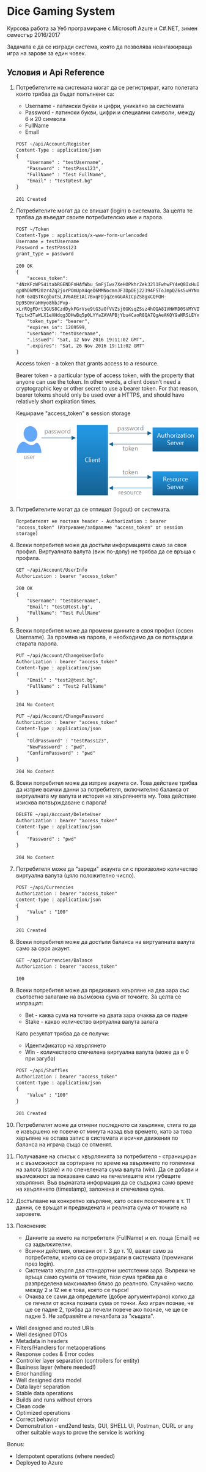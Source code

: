 ﻿# Dice Gaming System
Курсова работа за Уеб програмиране с Microsoft Azure и C#.NET, зимен семестър 2016/2017

Задачата е да се изгради система, която да позволява неангажираща игра на зарове за един човек.

## Условия и Api Reference
1. Потребителите на системата могат да се регистрират, като полетата които трябва да бъдат попълнени са:
    - Username - латински букви и цифри, уникално за системата
    - Password - латински букви, цифри и специални символи, между 6 и 20 символа
    - FullName
    - Email

    ```
    POST ~/api/Account/Register
    Content-Type : application/json
    {
        "Username" : "testUsername",
        "Password" : "testPass123",
        "FullName" : "Test FullName",
        "Email" : "test@test.bg"
    }

    201 Created
    ```

2. Потребителите могат да се впишат (login) в системата. За целта те трябва да въведат своите потребителско име и парола.

    ```
    POST ~/Token
    Content-Type : application/x-www-form-urlencoded
    Username = testUsername
    Password = testPass123
    grant_type = password

    200 OK
    {
        "access_token": "4NzKFzWPS4itabRGENDFnHAfWbu_SmFjIwx7XeHOPkhrZek32l1FwhwFY4eQ8IxHuIvLDICwKmpVl6mDAS0XOAtDE0nAs4glXceuVhAqOfj1pkfFgoe-qp0hDkMM20zr4Zq2jorPOmUpX4qeO6MMNocmnJF3DpDEj22394FSToJmpQZ6s5vHYNoFqhaPR3d5LW2Y-hoR-6aQSTKcgbutSLJV6AEE1Ai7BxqFDjqZenGGAkICpZS8gxCQFQH-Dp95OHraHHyo8hbJPvp-xLrRQgFDrt3GUS8CzdDykFGrVse9tG3aOfVVZsj0GKsqZSsz4hOQA81VHWRD0SVMYVIW00Mv3Jau8TLhmgRfGEDi7SUPYgpNTvvsLJqbXiJitfaHnYF6HpM-Tgitw3TaWLX1eXHdqg3DHwBq5p0LYYaZAVAPBjYbu4CaoR8QA7QgAeAKQY9aNRSiEYxSLAMED0QFMBI4xsNsP2atNtzCE3pQlpM",
        "token_type": "bearer",
        "expires_in": 1209599,
        "userName": "testUsername",
        ".issued": "Sat, 12 Nov 2016 19:11:02 GMT",
        ".expires": "Sat, 26 Nov 2016 19:11:02 GMT"
    }
    ```

    Access token - a token that grants access to a resource.

    Bearer token - a particular type of access token, with the property that anyone can use the token. In other words, a client doesn’t need a cryptographic key or other secret to use a bearer token. For that reason, bearer tokens should only be used over a HTTPS, and should have relatively short expiration times.

    Кешираме "access_token" в session storage

    ![OAuth2](https://github.com/BiserSirakov/DiceGamingSystemApi/blob/master/oauth07.png)

3. Потребителите могат да се отпишат (logout) от системата.

    ```
    Потребителят не поставя header - Authorization : bearer "access_token" (Изтриваме/забравяме "access_token" от session storage)
    ```

4. Всеки потребител може да достъпи информацията само за своя профил. Виртуалната валута (виж по-долу) не трябва да се връща с профила.

    ```
    GET ~/api/Account/UserInfo
    Authorization : bearer "access_token"

    200 OK
    {
        "Username": "testUsername",
        "Email": "test@test.bg",
        "FullName": "Test FullName"
    }
    ```

5. Всеки потребител може да промени данните в своя профил (освен Username). За промяна на парола, е необходимо да се потвърди и старата парола.

    ```
    PUT ~/api/Account/ChangeUserInfo
    Authorization : bearer "access_token"
    Content-Type : application/json
    {
		"Email" : "test2@test.bg",
		"FullName" : "Test2 FullName"
	}

    204 No Content
    ```
	
	```
    PUT ~/api/Account/ChangePassword
    Authorization : bearer "access_token"
    Content-Type : application/json
    {
		"OldPassword" : "testPass123",
		"NewPassword" : "pwd",
		"ConfirmPassword" : "pwd"
	}

    204 No Content
    ```

6. Всеки потребител може да изтрие акаунта си. Това действие трябва да изтрие всички данни за потребителя, включително баланса от виртуалната му валута и история на хвърлянията му. Това действие изисква потвърждаване с парола!

	```
    DELETE ~/api/Account/DeleteUser
    Authorization : bearer "access_token"
    Content-Type : application/json
    {
		"Password" : "pwd"
	}

    204 No Content
    ```

7. Потребителя може да "зареди" акаунта си с произволно количество виртуална валута (цяло положително число).

	```
    POST ~/api/Currencies
    Authorization : bearer "access_token"
    Content-Type : application/json
    {
		"Value" : "100"
	}

    201 Created
    ```

8. Всеки потребител може да достъпи баланса на виртуалната валута само за своя акаунт.

	```
    GET ~/api/Currencies/Balance
    Authorization : bearer "access_token"

    100
	```

9. Всеки потребител може да предизвика хвърляне на два зара със съответно залагане на възможна сума от точките. За целта се изпращат:
    - Bet - каква сума на точките на двата зара очаква да се падне
    - Stake - какво количество виртуална валута залага
    
    Като резултат трябва да се получи:
    - Идентификатор на хвърлянето
    - Win - количеството спечелена виртуална валута (може да е 0 при загуба)
	
	```
    POST ~/api/Shuffles
    Authorization : bearer "access_token"
    Content-Type : application/json
    {
		"Value" : "100"
	}

    201 Created
    ```
	
10. Потребителят може да отмени последното си хвърляне, стига то да е извършено не повече от минута назад във времето, като за това хвръляне не остава запис в системата и всички движения по баланса на играча също се отменят.
11. Получаване на списък с хвърлянията за потребителя - странициран и с възможност за сортиране по време на хвърлянето по големина на залога (stake) и по спечелената сума валута (win). Да се добави и възможност за показване само на печелившите или губещите хвърляния. Във върнатата информация да се съдържа само време на хвърлянето (timestamp), заложена и спечелена сума.
12. Достъпване на конкретно хвърляне, като освен посочените в т. 11 данни, се връщат и предвидената и реалната сума от точките на заровете.

13. Пояснения:
    - Данните за името на потребителя (FullName) и ел. поща (Email) не са задължителни.
    - Всички действия, описани от т. 3 до т. 10, важат само за потребители, които са се оторизирали в системата (преминали през login).
    - Системата хвърля два стандартни шестстенни зара. Въпреки че връща само сумата от точките, тази сума трябва да е разпределена максимално близо до реалното. Случайно число между 2 и 12 не е това, което се търси!
    - Очаква се сами да определите (добре аргументирано) колко да се печели от всяка позната сума от точки. Ако играч познае, че ще се падне 2, трябва да печели повече ако познае, че ще се падне 5. Не забравяйте и печалбата за "къщата".
    
* Well designed and routed URIs
* Well designed DTOs
* Mеtadata in headers
* Filters/Handlers for metaoperations
* Response codes & Error codes
* Controller layer separation (controllers for entity)
* Business layer (where needed!)
* Error handling
* Well designed data model
* Data layer separation
* Stable data operations
* Builds and runs without errors
* Clean code
* Optimized operations
* Correct behavior
* Demonstration - end2end tests, GUI, SHELL UI, Postman, CURL or any other suitable ways to prove the service is working

Bonus:
* Idempotent operations (where needed)
* Deployed to Azure


